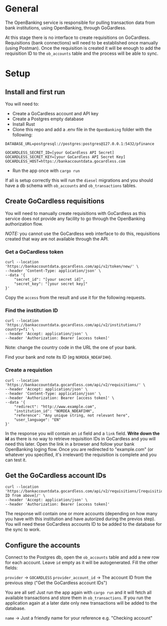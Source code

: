 
# General

The OpenBanking service is responsible for pulling transaction data from bank institutions, using OpenBanking, through GoGardless.

At this stage there is no interface to create requisitions on GoCardless. Requisitions (bank connections) will need to be established once manually (using Postman). 
Once the requisition is created it will be enough to add the requisition ID to the `ob_accounts` table and the process will be able to sync.

# Setup

## Install and first run

You will need to:
* Create a GoCardless account and API key
* Create a Postgres empty database
* Install Rust
* Clone this repo and add a .env file in the `OpenBanking` folder with the following:

````
DATABASE_URL=postgresql://postgres:postgres@127.0.0.1:5432/pfinance

GOCARDLESS_SECRET_ID=[your GoCardless API Secret]
GOCARDLESS_SECRET_KEY=[your GoCardless API Secret Key]
GOCARDLESS_HOST=https://bankaccountdata.gocardless.com
````

* Run the app once with `cargo run`

If all is setup correctly this will run the `diesel` migrations and you should have a db schema with `ob_accounts` and `ob_transactions` tables.

## Create GoCardless requisitions

You will need to manually create requisitions with GoCardless as this service does not provide any facility to go through the OpenBanking authorization flow.

*NOTE:* you cannot use the GoCardless web interface to do this, requisitions created that way are not available through the API.

### Get a GoCardless token

````
curl --location 'https://bankaccountdata.gocardless.com/api/v2/token/new/' \
--header 'Content-Type: application/json' \
--data '{
    "secret_id": "[your secret id]",
    "secret_key": "[your secret key]"
}'
````

Copy the `access` from the result and use it for the following requests.

### Find the institution ID

````
curl --location 'https://bankaccountdata.gocardless.com/api/v2/institutions/?country=fi' \
--header 'Accept: application/json' \
--header 'Authorization: Bearer [access token]'
````
Note: change the country code in the URL the one of your bank.

Find your bank and note its ID (eg `NORDEA_NDEAFIHH`).

### Create a requistion

````
curl --location 'https://bankaccountdata.gocardless.com/api/v2/requisitions/' \
--header 'Accept: application/json' \
--header 'Content-Type: application/json' \
--header 'Authorization: Bearer [access token]' \
--data '{
    "redirect": "http://www.example.com",
    "institution_id": "NORDEA_NDEAFIHH",
    "reference": "Any unique string, not relevant here",
    "user_language": "EN"
}'
````
In the response you will contain an `id` field and a `link` field. **Write down the id** as there is no way to retrieve requisition IDs in GoCardless and you will need this later. Open the link in a browser and follow your bank OpenBanking loging flow. Once you are redirected to "example.com" (or whatever you specified, it's irrelevant) the requisition is complete and you can test it.

## Get the GoCardless account IDs

````
curl --location 'https://bankaccountdata.gocardless.com/api/v2/requisitions/[requisition ID from above]/' \
--header 'Accept: application/json' \
--header 'Authorization: Bearer [access token]'
````

The response will contain one or more accounts (depending on how many you have with this institution and have autorized during the previos step). You will need these GoCardless accounts ID to be added to the database for the sync to work.

## Configure the accounts 

Connect to the Postgres db, open the `ob_accounts` table and add a new row for each account. Leave `id` empty as it will be autogenerated. Fill the other fields:

`provider` -> `GOCARDLESS`
`provider_account_id` -> The account ID from the previous step ("Get the GoCardless account IDs")

You are all set! Just run the app again with `cargo run` and it will fetch all available transactions and store them in `ob_transactions`. If you run the application again at a later date only new transactions will be added to the database.



`name` -> Just a friendly name for your reference e.g. "Checking account"





